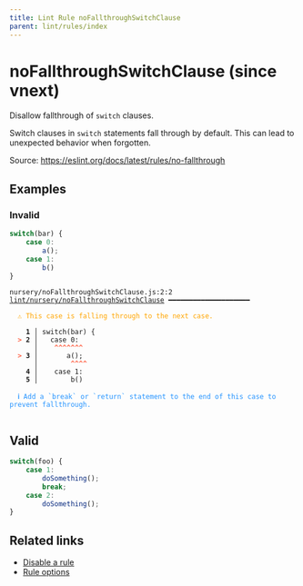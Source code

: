 ```yaml
---
title: Lint Rule noFallthroughSwitchClause
parent: lint/rules/index
---
```


# noFallthroughSwitchClause (since vnext)

Disallow fallthrough of `switch` clauses.

Switch clauses in `switch` statements fall through by default.
This can lead to unexpected behavior when forgotten.

Source: https://eslint.org/docs/latest/rules/no-fallthrough

## Examples

### Invalid

```jsx
switch(bar) {
	case 0:
		a();
	case 1:
		b()
}
```

<pre class="language-text"><code class="language-text">nursery/noFallthroughSwitchClause.js:2:2 <a href="https://docs.rome.tools/lint/rules/noFallthroughSwitchClause">lint/nursery/noFallthroughSwitchClause</a> ━━━━━━━━━━━━━━━━━━━━

<strong><span style="color: Orange;">  </span></strong><strong><span style="color: Orange;">⚠</span></strong> <span style="color: Orange;">This case is falling through to the next case.</span>
  
    <strong>1 │ </strong>switch(bar) {
<strong><span style="color: Tomato;">  </span></strong><strong><span style="color: Tomato;">&gt;</span></strong> <strong>2 │ </strong>	case 0:
   <strong>   │ </strong>	<strong><span style="color: Tomato;">^</span></strong><strong><span style="color: Tomato;">^</span></strong><strong><span style="color: Tomato;">^</span></strong><strong><span style="color: Tomato;">^</span></strong><strong><span style="color: Tomato;">^</span></strong><strong><span style="color: Tomato;">^</span></strong><strong><span style="color: Tomato;">^</span></strong>
<strong><span style="color: Tomato;">  </span></strong><strong><span style="color: Tomato;">&gt;</span></strong> <strong>3 │ </strong>		a();
   <strong>   │ </strong>		<strong><span style="color: Tomato;">^</span></strong><strong><span style="color: Tomato;">^</span></strong><strong><span style="color: Tomato;">^</span></strong><strong><span style="color: Tomato;">^</span></strong>
    <strong>4 │ </strong>	case 1:
    <strong>5 │ </strong>		b()
  
<strong><span style="color: rgb(38, 148, 255);">  </span></strong><strong><span style="color: rgb(38, 148, 255);">ℹ</span></strong> <span style="color: rgb(38, 148, 255);">Add a `break` or `return` statement to the end of this case to prevent fallthrough.</span>
  
</code></pre>

## Valid

```jsx
switch(foo) {
	case 1:
		doSomething();
		break;
	case 2:
		doSomething();
}
```

## Related links

- [Disable a rule](/linter/#disable-a-lint-rule)
- [Rule options](/linter/#rule-options)
